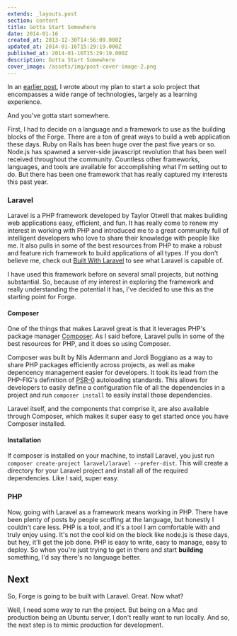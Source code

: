 ```yaml
---
extends: _layouts.post
section: content
title: Gotta Start Somewhere
date: 2014-01-16
created_at: 2013-12-30T14:56:09.000Z
updated_at: 2014-01-16T15:29:19.000Z
published_at: 2014-01-16T15:29:19.000Z
description: Gotta Start Somewhere
cover_image: /assets/img/post-cover-image-2.png
---
```


In an [earlier post](http://jpbetley.com/in-the-beginning), I wrote about my plan to start a solo project that encompasses a wide range of technologies, largely as a learning experience. 

And you've gotta start somewhere. 

First, I had to decide on a language and a framework to use as the building blocks of the Forge. There are a ton of great ways to build a web application these days. Ruby on Rails has been huge over the past five years or so. Node.js has spawned a server-side javascript revolution that has been well received throughout the community. Countless other frameworks, languages, and tools are available for accomplishing what I'm setting out to do. But there has been one framework that has really captured my interests this past year.

### Laravel
Laravel is a PHP framework developed by Taylor Otwell that makes building web applications easy, efficient, and fun. It has really come to renew my interest in working with PHP and introduced me to a great community full of intelligent developers who love to share their knowledge with people like me. It also pulls in some of the best resources from PHP to make a robust and feature rich framework to build applications of all types. If you don't believe me, check out [Built With Laravel](http://builtwithlaravel.com/) to see what Laravel is capable of.

I have used this framework before on several small projects, but nothing substantial. So, because of my interest in exploring the framework and really understanding the potential it has, I've decided to use this as the starting point for Forge.

#### Composer
One of the things that makes Laravel great is that it leverages PHP's package manager [Composer](http://getcomposer.org/). As I said before, Laravel pulls in some of the best resources for PHP, and it does so using Composer. 

Composer was built by Nils Adermann and Jordi Boggiano as a way to share PHP packages efficiently across projects, as well as make depencency management easier for developers. It took its lead from the PHP-FIG's definition of [PSR-0](https://github.com/php-fig/fig-standards/blob/master/accepted/PSR-0.md) autoloading standards. This allows for developers to easily define a configuration file of all the dependencies in a project and run `composer install` to easily install those dependencies.

Laravel itself, and the components that comprise it, are also available through Composer, which makes it super easy to get started once you have Composer installed.

#### Installation
If composer is installed on your machine, to install Laravel, you just run `composer create-project laravel/laravel --prefer-dist`. This will create a directory for your Laravel project and install all of the required dependencies. Like I said, super easy.

### PHP
Now, going with Laravel as a framework means working in PHP. There have been plenty of posts by people scoffing at the language, but honestly I couldn't care less. PHP is a tool, and it's a tool I am comfortable with and truly enjoy using. It's not the cool kid on the block like node.js is these days, but hey, it'll get the job done. PHP is easy to write, easy to manage, easy to deploy. So when you're just trying to get in there and start **building** something, I'd say there's no language better.


## Next
So, Forge is going to be built with Laravel. Great. Now what?

Well, I need some way to run the project. But being on a Mac and production being an Ubuntu server, I don't really want to run locally. And so, the next step is to mimic production for development.
